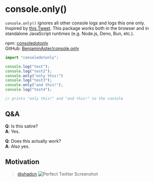 
# console.only()

`console.only()` ignores all other console logs and logs this one only. Inspired by [this Tweet](https://x.com/shadcn/status/1798962798028087641 "@shadcn on X/Twitter: &quot;Who's patching console? console.only: ignore all console logs and log this one only.&quot;"). This package works both in the browser and in standalone JavaScript runtimes (e.g. Node.js, Deno, Bun, etc.).

npm: [consoledotonly](https://npmjs.com/package/consoledotonly) <br>
GitHub: [BenjaminAster/console.only](https://github.com/BenjaminAster/console.only)

```javascript
import "consoledotonly";

console.log("test");
console.log("test2");
console.only("only this!")
console.log("test3");
console.only("and this!");
console.log("test4");

// prints "only this!" and "and this!" to the console
```

## Q&A
**Q**: Is this satire? <br>
**A**: Yes.

**Q**: Does this actually work? <br>
**A**: Also yes.

## Motivation

> [@shadcn](https://x.com/shadcn/status/1798962798028087641)
![Perfect Twitter Screenshot](https://github.com/BenjaminAster/console.only/assets/19857414/e83c19c0-7e94-4171-8a1f-cec6e5c54ba4)
